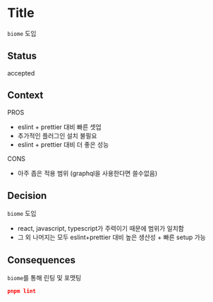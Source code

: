 # Title

`biome` 도입

## Status

accepted

## Context

PROS

- eslint + prettier 대비 빠른 셋업
- 추가적인 플러그인 설치 불필요
- eslint + prettier 대비 더 좋은 성능

CONS

- 아주 좁은 적용 범위 (graphql을 사용한다면 쓸수없음)

## Decision

`biome` 도입

- react, javascript, typescript가 주력이기 때문에 범위가 일치함
- 그 외 나머지는 모두 eslint+prettier 대비 높은 생산성 + 빠른 setup 가능

## Consequences

`biome`를 통해 린팅 및 포맷팅

``` json
pnpm lint
```
